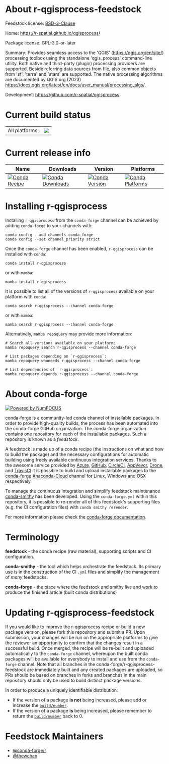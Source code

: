 About r-qgisprocess-feedstock
=============================

Feedstock license: [BSD-3-Clause](https://github.com/conda-forge/r-qgisprocess-feedstock/blob/main/LICENSE.txt)

Home: https://r-spatial.github.io/qgisprocess/

Package license: GPL-3.0-or-later

Summary: Provides seamless access to the 'QGIS' (<https://qgis.org/en/site/>) processing toolbox using the standalone 'qgis_process' command-line utility.  Both native and third-party (plugin) processing providers are supported.  Beside referring data sources from file, also common objects from 'sf', 'terra' and 'stars' are supported. The native processing algorithms are documented by QGIS.org (2023) <https://docs.qgis.org/latest/en/docs/user_manual/processing_algs/>.

Development: https://github.com/r-spatial/qgisprocess

Current build status
====================


<table><tr><td>All platforms:</td>
    <td>
      <a href="https://dev.azure.com/conda-forge/feedstock-builds/_build/latest?definitionId=20219&branchName=main">
        <img src="https://dev.azure.com/conda-forge/feedstock-builds/_apis/build/status/r-qgisprocess-feedstock?branchName=main">
      </a>
    </td>
  </tr>
</table>

Current release info
====================

| Name | Downloads | Version | Platforms |
| --- | --- | --- | --- |
| [![Conda Recipe](https://img.shields.io/badge/recipe-r--qgisprocess-green.svg)](https://anaconda.org/conda-forge/r-qgisprocess) | [![Conda Downloads](https://img.shields.io/conda/dn/conda-forge/r-qgisprocess.svg)](https://anaconda.org/conda-forge/r-qgisprocess) | [![Conda Version](https://img.shields.io/conda/vn/conda-forge/r-qgisprocess.svg)](https://anaconda.org/conda-forge/r-qgisprocess) | [![Conda Platforms](https://img.shields.io/conda/pn/conda-forge/r-qgisprocess.svg)](https://anaconda.org/conda-forge/r-qgisprocess) |

Installing r-qgisprocess
========================

Installing `r-qgisprocess` from the `conda-forge` channel can be achieved by adding `conda-forge` to your channels with:

```
conda config --add channels conda-forge
conda config --set channel_priority strict
```

Once the `conda-forge` channel has been enabled, `r-qgisprocess` can be installed with `conda`:

```
conda install r-qgisprocess
```

or with `mamba`:

```
mamba install r-qgisprocess
```

It is possible to list all of the versions of `r-qgisprocess` available on your platform with `conda`:

```
conda search r-qgisprocess --channel conda-forge
```

or with `mamba`:

```
mamba search r-qgisprocess --channel conda-forge
```

Alternatively, `mamba repoquery` may provide more information:

```
# Search all versions available on your platform:
mamba repoquery search r-qgisprocess --channel conda-forge

# List packages depending on `r-qgisprocess`:
mamba repoquery whoneeds r-qgisprocess --channel conda-forge

# List dependencies of `r-qgisprocess`:
mamba repoquery depends r-qgisprocess --channel conda-forge
```


About conda-forge
=================

[![Powered by
NumFOCUS](https://img.shields.io/badge/powered%20by-NumFOCUS-orange.svg?style=flat&colorA=E1523D&colorB=007D8A)](https://numfocus.org)

conda-forge is a community-led conda channel of installable packages.
In order to provide high-quality builds, the process has been automated into the
conda-forge GitHub organization. The conda-forge organization contains one repository
for each of the installable packages. Such a repository is known as a *feedstock*.

A feedstock is made up of a conda recipe (the instructions on what and how to build
the package) and the necessary configurations for automatic building using freely
available continuous integration services. Thanks to the awesome service provided by
[Azure](https://azure.microsoft.com/en-us/services/devops/), [GitHub](https://github.com/),
[CircleCI](https://circleci.com/), [AppVeyor](https://www.appveyor.com/),
[Drone](https://cloud.drone.io/welcome), and [TravisCI](https://travis-ci.com/)
it is possible to build and upload installable packages to the
[conda-forge](https://anaconda.org/conda-forge) [Anaconda-Cloud](https://anaconda.org/)
channel for Linux, Windows and OSX respectively.

To manage the continuous integration and simplify feedstock maintenance
[conda-smithy](https://github.com/conda-forge/conda-smithy) has been developed.
Using the ``conda-forge.yml`` within this repository, it is possible to re-render all of
this feedstock's supporting files (e.g. the CI configuration files) with ``conda smithy rerender``.

For more information please check the [conda-forge documentation](https://conda-forge.org/docs/).

Terminology
===========

**feedstock** - the conda recipe (raw material), supporting scripts and CI configuration.

**conda-smithy** - the tool which helps orchestrate the feedstock.
                   Its primary use is in the construction of the CI ``.yml`` files
                   and simplify the management of *many* feedstocks.

**conda-forge** - the place where the feedstock and smithy live and work to
                  produce the finished article (built conda distributions)


Updating r-qgisprocess-feedstock
================================

If you would like to improve the r-qgisprocess recipe or build a new
package version, please fork this repository and submit a PR. Upon submission,
your changes will be run on the appropriate platforms to give the reviewer an
opportunity to confirm that the changes result in a successful build. Once
merged, the recipe will be re-built and uploaded automatically to the
`conda-forge` channel, whereupon the built conda packages will be available for
everybody to install and use from the `conda-forge` channel.
Note that all branches in the conda-forge/r-qgisprocess-feedstock are
immediately built and any created packages are uploaded, so PRs should be based
on branches in forks and branches in the main repository should only be used to
build distinct package versions.

In order to produce a uniquely identifiable distribution:
 * If the version of a package **is not** being increased, please add or increase
   the [``build/number``](https://docs.conda.io/projects/conda-build/en/latest/resources/define-metadata.html#build-number-and-string).
 * If the version of a package **is** being increased, please remember to return
   the [``build/number``](https://docs.conda.io/projects/conda-build/en/latest/resources/define-metadata.html#build-number-and-string)
   back to 0.

Feedstock Maintainers
=====================

* [@conda-forge/r](https://github.com/conda-forge/r/)
* [@thewchan](https://github.com/thewchan/)

